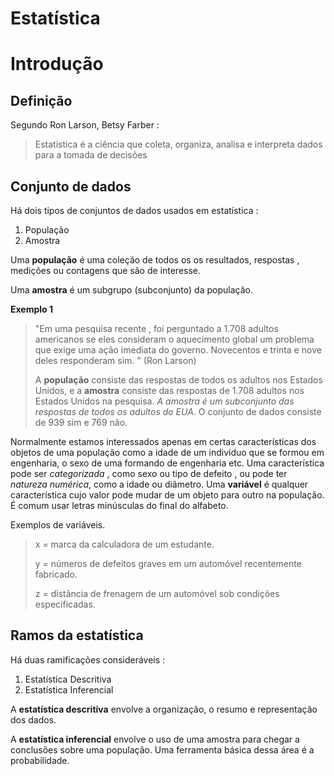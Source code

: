 # Estatística 

# Introdução

## Definição

Segundo Ron Larson, Betsy Farber :

> Estatística é a ciência que coleta, organiza, analisa e interpreta dados para a tomada de decisões 

## Conjunto de dados 

Há dois tipos de conjuntos de dados usados em estatística :

1. População
2. Amostra

Uma **população** é uma coleção de todos os os resultados, respostas , medições ou contagens que são de interesse.

Uma **amostra** é um subgrupo (subconjunto) da população.

**Exemplo 1**

> "Em uma pesquisa recente , foi perguntado a 1.708 adultos americanos se eles consideram o aquecimento global um problema que exige uma ação imediata do governo. Novecentos e trinta e nove deles responderam sim. " (Ron Larson)
>
> A **população** consiste das respostas de todos os adultos nos Estados Unidos, e a **amostra** consiste das respostas de 1.708 adultos nos Estados Unidos na pesquisa. *A amostra é um subconjunto das respostas de todos os adultos do EUA*. O conjunto de dados consiste de 939 sim e 769 não.

Normalmente estamos interessados apenas em certas características dos objetos de uma população como a idade de um indivíduo que se formou em engenharia, o sexo de uma formando de engenharia etc. Uma característica pode ser *categorizada* , como sexo ou tipo de defeito , ou pode ter *natureza numérica*, como a idade ou diâmetro. Uma **variável** é qualquer característica cujo valor pode mudar de um objeto para outro na população. É comum usar letras minúsculas do final do alfabeto. 

Exemplos de variáveis.

> x = marca da calculadora de um estudante.
>
> y = números de defeitos graves em um automóvel recentemente fabricado.
>
> z = distância de frenagem de um automóvel sob condições especificadas.

## Ramos da estatística

Há duas ramificações consideráveis :

1. Estatística Descritiva
2. Estatística Inferencial

A **estatística descritiva** envolve a organização, o resumo e representação dos dados. 

A **estatística inferencial** envolve o uso de uma amostra para chegar a conclusões sobre uma população. Uma ferramenta básica dessa área é a probabilidade.  